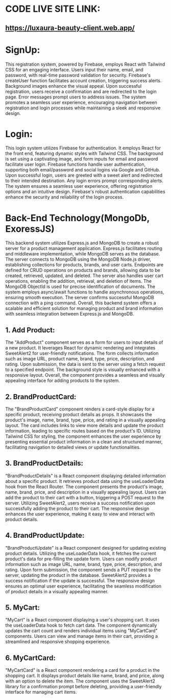 # CODE LIVE SITE LINK: 
## https://luxaura-beauty-client.web.app/

# SignUp:
This registration system, powered by Firebase, employs React with Tailwind CSS for an engaging interface. Users input their name, email, and password, with real-time password validation for security. Firebase's createUser function facilitates account creation, triggering success alerts. Background images enhance the visual appeal. Upon successful registration, users receive a confirmation and are redirected to the login page. Error messages prompt users to address issues. The system promotes a seamless user experience, encouraging navigation between registration and login processes while maintaining a sleek and responsive design.
# Login: 
This login system utilizes Firebase for authentication. It employs React for the front end, featuring dynamic styles with Tailwind CSS. The background is set using a captivating image, and form inputs for email and password facilitate user login. Firebase functions handle user authentication, supporting both email/password and social logins via Google and GitHub. Upon successful login, users are greeted with a sweet alert and redirected to their intended destination. Any login errors prompt corresponding alerts. The system ensures a seamless user experience, offering registration options and an intuitive design. Firebase's robust authentication capabilities enhance the security and reliability of the login process.
# Back-End Technology(MongoDb, ExoressJS)
This backend system utilizes Express.js and MongoDB to create a robust server for a product management application. Express.js facilitates routing and middleware implementation, while MongoDB serves as the database. The server connects to MongoDB using the MongoDB Node.js driver, establishing collections for products, brands, and user carts. Endpoints are defined for CRUD operations on products and brands, allowing data to be created, retrieved, updated, and deleted. The server also handles user cart operations, enabling the addition, retrieval, and deletion of items. The MongoDB ObjectId is used for precise identification of documents. The system employs async/await functions to handle asynchronous operations, ensuring smooth execution. The server confirms successful MongoDB connection with a ping command. Overall, this backend system offers a scalable and efficient solution for managing product and brand information with seamless integration between Express.js and MongoDB.

## 1. Add Product: 
The "AddProduct" component serves as a form for users to input details of a new product. It leverages React for dynamic rendering and integrates SweetAlert2 for user-friendly notifications. The form collects information such as image URL, product name, brand, type, price, description, and rating. Upon submission, the data is sent to the server using a fetch request to a specified endpoint. The background style is visually enhanced with a responsive layout. Overall, the component provides a seamless and visually appealing interface for adding products to the system.
## 2. BrandProductCard: 
The "BrandProductCard" component renders a card-style display for a specific product, receiving product details as props. It showcases the product's image, name, brand, type, price, and rating in a visually appealing layout. The card includes links to view more details and update the product information, leading to specific routes based on the product's ID. Utilizing Tailwind CSS for styling, the component enhances the user experience by presenting essential product information in a clean and structured manner, facilitating navigation to detailed views or update functionalities.
## 3. BrandProductDetails:
"BrandProductDetails" is a React component displaying detailed information about a specific product. It retrieves product data using the useLoaderData hook from the React Router. The component presents the product's image, name, brand, price, and description in a visually appealing layout. Users can add the product to their cart with a button, triggering a POST request to the server. Utilizing SweetAlert2, users receive a success notification upon successfully adding the product to their cart. The responsive design enhances the user experience, making it easy to view and interact with product details.

## 4. BrandProductUpdate:
"BrandProductUpdate" is a React component designed for updating existing product details. Utilizing the useLoaderData hook, it fetches the current product's data for pre-filling the update form. Users can modify product information such as image URL, name, brand, type, price, description, and rating. Upon form submission, the component sends a PUT request to the server, updating the product in the database. SweetAlert2 provides a success notification if the update is successful. The responsive design ensures an optimal user experience, facilitating the seamless modification of product details in a visually appealing manner.
## 5. MyCart: 
"MyCart" is a React component displaying a user's shopping cart. It uses the useLoaderData hook to fetch cart data. The component dynamically updates the cart count and renders individual items using "MyCartCard" components. Users can view and manage items in their cart, providing a streamlined and responsive shopping experience.
## 6. MyCartCard: 
"MyCartCard" is a React component rendering a card for a product in the shopping cart. It displays product details like name, brand, and price, along with an option to delete the item. The component uses the SweetAlert2 library for a confirmation prompt before deleting, providing a user-friendly interface for managing cart items.








